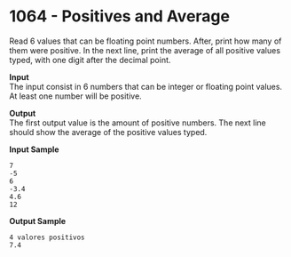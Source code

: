 # 1064 - Positives and Average

Read 6 values that can be floating point numbers. After, print how many of them were positive. In the next line, print the average of all positive values typed, with one digit after the decimal point.

**Input**<br>
The input consist in 6 numbers that can be integer or floating point values. At least one number will be positive.

**Output**<br>
The first output value is the amount of positive numbers. The next line should show the average of the positive values ​typed.

**Input Sample**
```
7
-5
6
-3.4
4.6
12
```

**Output Sample**
```
4 valores positivos
7.4
```